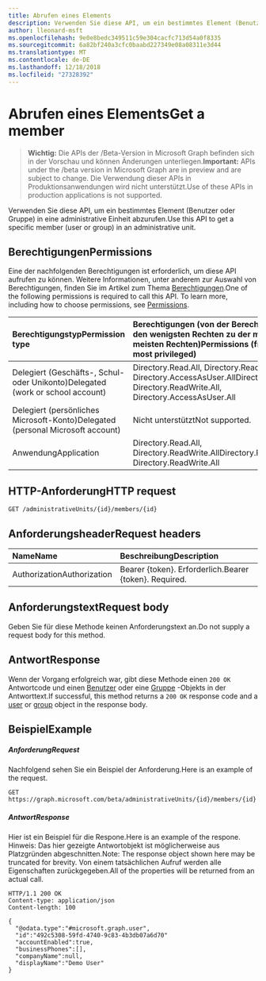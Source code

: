 ```yaml
---
title: Abrufen eines Elements
description: Verwenden Sie diese API, um ein bestimmtes Element (Benutzer oder Gruppe) in eine administrative Einheit abzurufen.
author: lleonard-msft
ms.openlocfilehash: 9e0e8bedc349511c59e304cacfc713d54a0f8335
ms.sourcegitcommit: 6a82bf240a3cfc0baabd227349e08a08311e3d44
ms.translationtype: MT
ms.contentlocale: de-DE
ms.lasthandoff: 12/18/2018
ms.locfileid: "27328392"
---
```

# <a name="get-a-member"></a><span data-ttu-id="dd49c-103">Abrufen eines Elements</span><span class="sxs-lookup"><span data-stu-id="dd49c-103">Get a member</span></span>

> <span data-ttu-id="dd49c-104">**Wichtig:** Die APIs der /Beta-Version in Microsoft Graph befinden sich in der Vorschau und können Änderungen unterliegen.</span><span class="sxs-lookup"><span data-stu-id="dd49c-104">**Important:** APIs under the /beta version in Microsoft Graph are in preview and are subject to change.</span></span> <span data-ttu-id="dd49c-105">Die Verwendung dieser APIs in Produktionsanwendungen wird nicht unterstützt.</span><span class="sxs-lookup"><span data-stu-id="dd49c-105">Use of these APIs in production applications is not supported.</span></span>

<span data-ttu-id="dd49c-106">Verwenden Sie diese API, um ein bestimmtes Element (Benutzer oder Gruppe) in eine administrative Einheit abzurufen.</span><span class="sxs-lookup"><span data-stu-id="dd49c-106">Use this API to get a specific member (user or group) in an administrative unit.</span></span>

## <a name="permissions"></a><span data-ttu-id="dd49c-107">Berechtigungen</span><span class="sxs-lookup"><span data-stu-id="dd49c-107">Permissions</span></span>
<span data-ttu-id="dd49c-p102">Eine der nachfolgenden Berechtigungen ist erforderlich, um diese API aufrufen zu können. Weitere Informationen, unter anderem zur Auswahl von Berechtigungen, finden Sie im Artikel zum Thema [Berechtigungen](/graph/permissions-reference).</span><span class="sxs-lookup"><span data-stu-id="dd49c-p102">One of the following permissions is required to call this API. To learn more, including how to choose permissions, see [Permissions](/graph/permissions-reference).</span></span>


|<span data-ttu-id="dd49c-110">Berechtigungstyp</span><span class="sxs-lookup"><span data-stu-id="dd49c-110">Permission type</span></span>      | <span data-ttu-id="dd49c-111">Berechtigungen (von der Berechtigung mit den wenigsten Rechten zu der mit den meisten Rechten)</span><span class="sxs-lookup"><span data-stu-id="dd49c-111">Permissions (from least to most privileged)</span></span>              |
|:--------------------|:---------------------------------------------------------|
|<span data-ttu-id="dd49c-112">Delegiert (Geschäfts-, Schul- oder Unikonto)</span><span class="sxs-lookup"><span data-stu-id="dd49c-112">Delegated (work or school account)</span></span> | <span data-ttu-id="dd49c-113">Directory.Read.All, Directory.ReadWrite.All, Directory.AccessAsUser.All</span><span class="sxs-lookup"><span data-stu-id="dd49c-113">Directory.Read.All, Directory.ReadWrite.All, Directory.AccessAsUser.All</span></span>    |
|<span data-ttu-id="dd49c-114">Delegiert (persönliches Microsoft-Konto)</span><span class="sxs-lookup"><span data-stu-id="dd49c-114">Delegated (personal Microsoft account)</span></span> | <span data-ttu-id="dd49c-115">Nicht unterstützt</span><span class="sxs-lookup"><span data-stu-id="dd49c-115">Not supported.</span></span>    |
|<span data-ttu-id="dd49c-116">Anwendung</span><span class="sxs-lookup"><span data-stu-id="dd49c-116">Application</span></span> | <span data-ttu-id="dd49c-117">Directory.Read.All, Directory.ReadWrite.All</span><span class="sxs-lookup"><span data-stu-id="dd49c-117">Directory.Read.All, Directory.ReadWrite.All</span></span> |

## <a name="http-request"></a><span data-ttu-id="dd49c-118">HTTP-Anforderung</span><span class="sxs-lookup"><span data-stu-id="dd49c-118">HTTP request</span></span>

```http
GET /administrativeUnits/{id}/members/{id}
```
## <a name="request-headers"></a><span data-ttu-id="dd49c-119">Anforderungsheader</span><span class="sxs-lookup"><span data-stu-id="dd49c-119">Request headers</span></span>
| <span data-ttu-id="dd49c-120">Name</span><span class="sxs-lookup"><span data-stu-id="dd49c-120">Name</span></span>      |<span data-ttu-id="dd49c-121">Beschreibung</span><span class="sxs-lookup"><span data-stu-id="dd49c-121">Description</span></span>|
|:----------|:----------|
| <span data-ttu-id="dd49c-122">Authorization</span><span class="sxs-lookup"><span data-stu-id="dd49c-122">Authorization</span></span>  | <span data-ttu-id="dd49c-p103">Bearer {token}. Erforderlich.</span><span class="sxs-lookup"><span data-stu-id="dd49c-p103">Bearer {token}. Required.</span></span> |

## <a name="request-body"></a><span data-ttu-id="dd49c-125">Anforderungstext</span><span class="sxs-lookup"><span data-stu-id="dd49c-125">Request body</span></span>
<span data-ttu-id="dd49c-126">Geben Sie für diese Methode keinen Anforderungstext an.</span><span class="sxs-lookup"><span data-stu-id="dd49c-126">Do not supply a request body for this method.</span></span>

## <a name="response"></a><span data-ttu-id="dd49c-127">Antwort</span><span class="sxs-lookup"><span data-stu-id="dd49c-127">Response</span></span>

<span data-ttu-id="dd49c-128">Wenn der Vorgang erfolgreich war, gibt diese Methode einen `200 OK` Antwortcode und einen [Benutzer](../resources/user.md) oder eine [Gruppe](../resources/group.md) -Objekts in der Antworttext.</span><span class="sxs-lookup"><span data-stu-id="dd49c-128">If successful, this method returns a `200 OK` response code and a [user](../resources/user.md) or [group](../resources/group.md) object in the response body.</span></span>

## <a name="example"></a><span data-ttu-id="dd49c-129">Beispiel</span><span class="sxs-lookup"><span data-stu-id="dd49c-129">Example</span></span>
##### <a name="request"></a><span data-ttu-id="dd49c-130">Anforderung</span><span class="sxs-lookup"><span data-stu-id="dd49c-130">Request</span></span>
<span data-ttu-id="dd49c-131">Nachfolgend sehen Sie ein Beispiel der Anforderung.</span><span class="sxs-lookup"><span data-stu-id="dd49c-131">Here is an example of the request.</span></span>

```http
GET https://graph.microsoft.com/beta/administrativeUnits/{id}/members/{id}
```

##### <a name="response"></a><span data-ttu-id="dd49c-132">Antwort</span><span class="sxs-lookup"><span data-stu-id="dd49c-132">Response</span></span>
<span data-ttu-id="dd49c-133">Hier ist ein Beispiel für die Respone.</span><span class="sxs-lookup"><span data-stu-id="dd49c-133">Here is an example of the respone.</span></span> <span data-ttu-id="dd49c-134">Hinweis: Das hier gezeigte Antwortobjekt ist möglicherweise aus Platzgründen abgeschnitten.</span><span class="sxs-lookup"><span data-stu-id="dd49c-134">Note: The response object shown here may be truncated for brevity.</span></span> <span data-ttu-id="dd49c-135">Von einem tatsächlichen Aufruf werden alle Eigenschaften zurückgegeben.</span><span class="sxs-lookup"><span data-stu-id="dd49c-135">All of the properties will be returned from an actual call.</span></span>

```http
HTTP/1.1 200 OK
Content-type: application/json
Content-length: 100

{
  "@odata.type":"#microsoft.graph.user",
  "id":"492c5308-59fd-4740-9c83-4b3db07a6d70"
  "accountEnabled":true,
  "businessPhones":[],
  "companyName":null,
  "displayName":"Demo User"
}
```